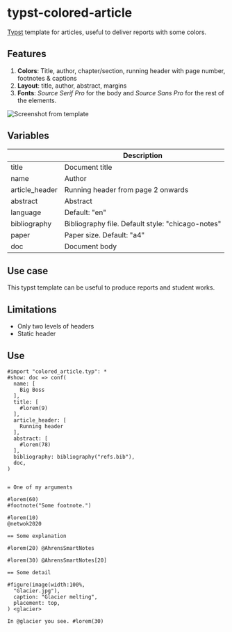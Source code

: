 # typst-colored-article
[Typst](https://typst.app) template for articles, useful to deliver reports with some colors.

## Features

1. **Colors**: Title, author, chapter/section, running header with page number, footnotes & captions
2. **Layout**: title, author, abstract, margins
3. **Fonts**: _Source Serif Pro_ for the body and _Source Sans Pro_ for the rest of the elements.

![Screenshot from template](https://github.com/ludenticus/typst-colored-article/assets/813198/c8e16a6e-8718-4910-abc1-767d3d08ff54)


## Variables

|  | Description |
|--|--|
| title | Document title |
| name | Author |
| article_header | Running header from page 2 onwards |
| abstract | Abstract |
| language | Default: "en" |
| bibliography | Bibliography file. Default style: "chicago-notes" |
| paper | Paper size. Default: "a4" |
| doc | Document body |

## Use case
This typst template can be useful to produce reports and student works.

## Limitations
- Only two levels of headers
- Static header

## Use

```typst
#import "colored_article.typ": *
#show: doc => conf(
  name: [
    Big Boss
  ],
  title: [
    #lorem(9)
  ],
  article_header: [
    Running header
  ],
  abstract: [
    #lorem(78)
  ],
  bibliography: bibliography("refs.bib"),
  doc,
)


= One of my arguments

#lorem(60)
#footnote("Some footnote.")

#lorem(10)
@netwok2020

== Some explanation

#lorem(20) @AhrensSmartNotes

#lorem(30) @AhrensSmartNotes[20]

== Some detail

#figure(image(width:100%, 
  "Glacier.jpg"),
  caption: "Glacier melting",
  placement: top,
) <glacier>

In @glacier you see. #lorem(30)
```
